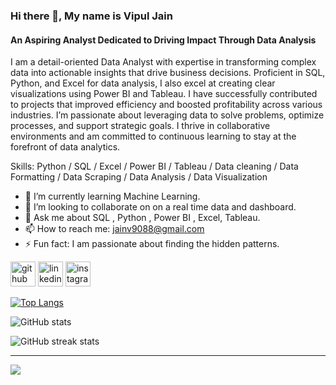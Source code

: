 ### Hi there 👋, My name is Vipul Jain
#### An Aspiring Analyst Dedicated to Driving Impact Through Data Analysis
I am a detail-oriented Data Analyst with expertise in transforming complex data into actionable insights that drive business decisions. Proficient in SQL, Python, and Excel for data analysis, I also excel at creating clear visualizations using Power BI and Tableau. I have successfully contributed to projects that improved efficiency and boosted profitability across various industries. I’m passionate about leveraging data to solve problems, optimize processes, and support strategic goals. I thrive in collaborative environments and am committed to continuous learning to stay at the forefront of data analytics.

Skills: Python / SQL / Excel / Power BI / Tableau / Data cleaning / Data Formatting / Data Scraping / Data Analysis / Data Visualization

- 🌱 I’m currently learning Machine Learning. 
- 👯 I’m looking to collaborate on on a real time data and dashboard. 
- 💬 Ask me about SQL , Python , Power BI , Excel, Tableau. 
- 📫 How to reach me: jainv9088@gmail.com 
- ⚡ Fun fact: I am passionate about finding the hidden patterns. 


[<img src='https://cdn.jsdelivr.net/npm/simple-icons@3.0.1/icons/github.svg' alt='github' height='40'>](https://github.com/VVipJain)  [<img src='https://cdn.jsdelivr.net/npm/simple-icons@3.0.1/icons/linkedin.svg' alt='linkedin' height='40'>](https://www.linkedin.com/in/https://www.linkedin.com/in/vipuljain05//)  [<img src='https://cdn.jsdelivr.net/npm/simple-icons@3.0.1/icons/instagram.svg' alt='instagram' height='40'>](https://www.instagram.com/https://www.instagram.com/_vipul__jain//)  

[![Top Langs](https://github-readme-stats.vercel.app/api/top-langs/?username=VVipJain)](https://github.com/anuraghazra/github-readme-stats)

![GitHub stats](https://github-readme-stats.vercel.app/api?username=VVipJain&show_icons=true)  

![GitHub streak stats](https://streak-stats.demolab.com/?user=VVipJain)  

---------------------------------------------------------------------------------------------------------------------------------------------------------------------------------------------------------------------

[![](https://visitcount.itsvg.in/api?id=Vipul&label=Profile%20Views&icon=0&pretty=false)](https://visitcount.itsvg.in)

